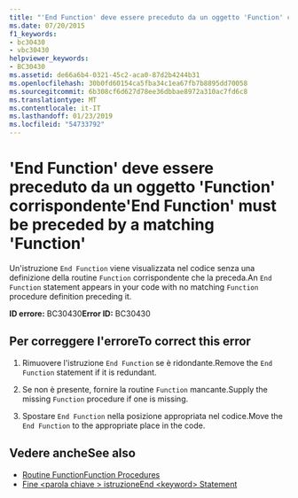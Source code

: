 ```yaml
---
title: "'End Function' deve essere preceduto da un oggetto 'Function' corrispondente"
ms.date: 07/20/2015
f1_keywords:
- bc30430
- vbc30430
helpviewer_keywords:
- BC30430
ms.assetid: de66a6b4-0321-45c2-aca0-87d2b4244b31
ms.openlocfilehash: 30b0fd60154ca5fba34c1ea67fb7b8895dd70058
ms.sourcegitcommit: 6b308cf6d627d78ee36dbbae8972a310ac7fd6c8
ms.translationtype: MT
ms.contentlocale: it-IT
ms.lasthandoff: 01/23/2019
ms.locfileid: "54733792"
---
```

# <a name="end-function-must-be-preceded-by-a-matching-function"></a><span data-ttu-id="d2f90-102">'End Function' deve essere preceduto da un oggetto 'Function' corrispondente</span><span class="sxs-lookup"><span data-stu-id="d2f90-102">'End Function' must be preceded by a matching 'Function'</span></span>
<span data-ttu-id="d2f90-103">Un'istruzione `End Function` viene visualizzata nel codice senza una definizione della routine `Function` corrispondente che la preceda.</span><span class="sxs-lookup"><span data-stu-id="d2f90-103">An `End Function` statement appears in your code with no matching `Function` procedure definition preceding it.</span></span>  
  
 <span data-ttu-id="d2f90-104">**ID errore:** BC30430</span><span class="sxs-lookup"><span data-stu-id="d2f90-104">**Error ID:** BC30430</span></span>  
  
## <a name="to-correct-this-error"></a><span data-ttu-id="d2f90-105">Per correggere l'errore</span><span class="sxs-lookup"><span data-stu-id="d2f90-105">To correct this error</span></span>  
  
1.  <span data-ttu-id="d2f90-106">Rimuovere l'istruzione `End Function` se è ridondante.</span><span class="sxs-lookup"><span data-stu-id="d2f90-106">Remove the `End Function` statement if it is redundant.</span></span>  
  
2.  <span data-ttu-id="d2f90-107">Se non è presente, fornire la routine `Function` mancante.</span><span class="sxs-lookup"><span data-stu-id="d2f90-107">Supply the missing `Function` procedure if one is missing.</span></span>  
  
3.  <span data-ttu-id="d2f90-108">Spostare `End Function` nella posizione appropriata nel codice.</span><span class="sxs-lookup"><span data-stu-id="d2f90-108">Move the `End Function` to the appropriate place in the code.</span></span>  
  
## <a name="see-also"></a><span data-ttu-id="d2f90-109">Vedere anche</span><span class="sxs-lookup"><span data-stu-id="d2f90-109">See also</span></span>
- [<span data-ttu-id="d2f90-110">Routine Function</span><span class="sxs-lookup"><span data-stu-id="d2f90-110">Function Procedures</span></span>](../../visual-basic/programming-guide/language-features/procedures/function-procedures.md)
- [<span data-ttu-id="d2f90-111">Fine \<parola chiave > istruzione</span><span class="sxs-lookup"><span data-stu-id="d2f90-111">End \<keyword> Statement</span></span>](../../visual-basic/language-reference/statements/end-keyword-statement.md)
